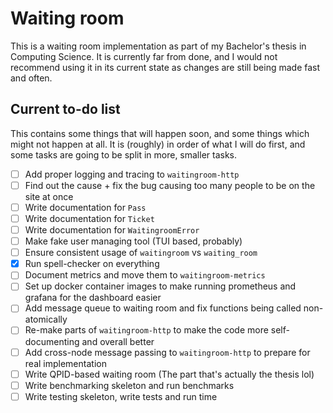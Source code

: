 # Waiting room

This is a waiting room implementation as part of my Bachelor's thesis in Computing Science. It is currently far from done, and I would not recommend using it in its current state as changes are still being made fast and often.

## Current to-do list
This contains some things that will happen soon, and some things which might not happen at all. It is (roughly) in order of what I will do first, and some tasks are going to be split in more, smaller tasks.
- [ ] Add proper logging and tracing to `waitingroom-http`
- [ ] Find out the cause + fix the bug causing too many people to be on the site at once
- [ ] Write documentation for `Pass`
- [ ] Write documentation for `Ticket`
- [ ] Write documentation for `WaitingroomError`
- [ ] Make fake user managing tool (TUI based, probably)
- [ ] Ensure consistent usage of `waitingroom` vs `waiting_room`
- [x] Run spell-checker on everything
- [ ] Document metrics and move them to `waitingroom-metrics`
- [ ] Set up docker container images to make running prometheus and grafana for the dashboard easier
- [ ] Add message queue to waiting room and fix functions being called non-atomically
- [ ] Re-make parts of `waitingroom-http` to make the code more self-documenting and overall better
- [ ] Add cross-node message passing to `waitingroom-http` to prepare for real implementation
- [ ] Write QPID-based waiting room (The part that's actually the thesis lol)
- [ ] Write benchmarking skeleton and run benchmarks
- [ ] Write testing skeleton, write tests and run time